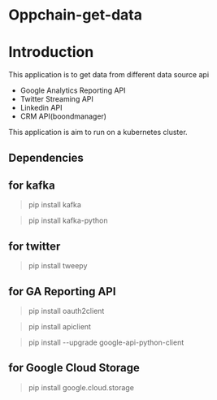 # Oppchain-get-data

Introduction
==========================
This application is to get data from different data source api
- Google Analytics Reporting API 
- Twitter Streaming API
- Linkedin API
- CRM API(boondmanager)

This application is aim to run on a kubernetes cluster.

## Dependencies


for kafka
-----------
> pip install kafka

> pip install kafka-python

for twitter
-----------
> pip install tweepy

for GA Reporting API
----------------------
> pip install oauth2client

> pip install apiclient

> pip install --upgrade google-api-python-client

for Google Cloud Storage
--------------------------
> pip install google.cloud.storage
